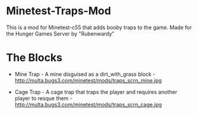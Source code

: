 Minetest-Traps-Mod
==================

This is a mod for Minetest-c55 that adds booby traps to the game. Made for the Hunger Games Server by "Rubenwardy"


The Blocks
==========

* Mine Trap - A mine disguised as a dirt_with_grass block
            - 
http://multa.bugs3.com/minetest/mods/traps_scrn_mine.jpg



* Cage Trap - A cage trap that traps the player and requires another player to resque them
            - 
http://multa.bugs3.com/minetest/mods/traps_scrn_cage.jpg